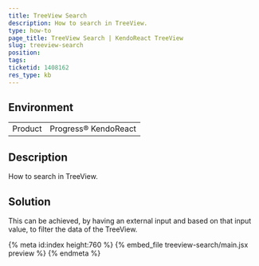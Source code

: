```yaml
---
title: TreeView Search
description: How to search in TreeView.
type: how-to
page_title: TreeView Search | KendoReact TreeView
slug: treeview-search
position:
tags:
ticketid: 1408162
res_type: kb
---
```


## Environment
<table>
    <tbody>
	    <tr>
	    	<td>Product</td>
	    	<td>Progress® KendoReact</td>
	    </tr>
    </tbody>
</table>


## Description
How to search in TreeView.

## Solution
This can be achieved, by having an external input and based on that input value, to filter the data of the TreeView.

{% meta id:index height:760 %}
{% embed_file treeview-search/main.jsx preview %}
{% endmeta %}